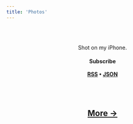 ```yaml
---
title: 'Photos'
---
```

<center>

<br><br>
  <p>
    Shot on my iPhone. <br>
    <h4>
  Subscribe
  <br><br>
  <a href="/rss">RSS</a> • <a href="/json">JSON</a></h4>
  </p>
<br><br>
    
<p>
  <script src="//nerdiedad.com/tools/rss-to-html/?url=https%3A%2F%2Fijustyn.com%2Fphotos%2Frss&showtitle=false&showempty=true&type=js">
  </script>
</p>

<h2>
  <a href="https://photos.ijustyn.com/">More →</a>
</h2>

</center>
